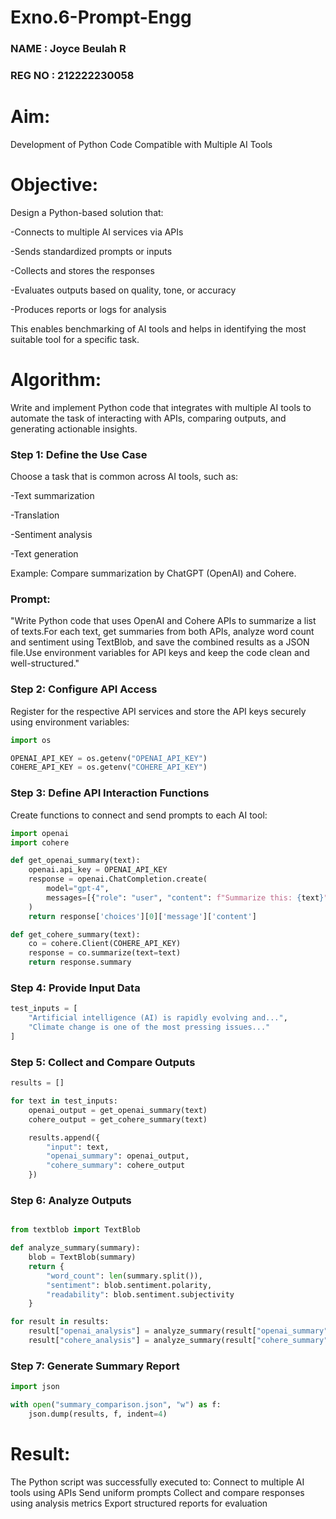 # Exno.6-Prompt-Engg

### NAME : Joyce Beulah R
### REG NO : 212222230058


# Aim: 
Development of Python Code Compatible with Multiple AI Tools

# Objective:
Design a Python-based solution that:

-Connects to multiple AI services via APIs

-Sends standardized prompts or inputs

-Collects and stores the responses

-Evaluates outputs based on quality, tone, or accuracy

-Produces reports or logs for analysis

This enables benchmarking of AI tools and helps in identifying the most suitable tool for a specific task.




# Algorithm: 
Write and implement Python code that integrates with multiple AI tools to automate the task of interacting with APIs, comparing outputs, and generating actionable insights.

### Step 1: Define the Use Case
Choose a task that is common across AI tools, such as:

-Text summarization

-Translation

-Sentiment analysis

-Text generation

Example: Compare summarization by ChatGPT (OpenAI) and Cohere.

### Prompt:
"Write Python code that uses OpenAI and Cohere APIs to summarize a list of texts.For each text, get summaries from both APIs, analyze word count and sentiment using TextBlob, and save the combined results as a JSON file.Use environment variables for API keys and keep the code clean and well-structured."

### Step 2: Configure API Access
Register for the respective API services and store the API keys securely using environment variables:
```python
import os

OPENAI_API_KEY = os.getenv("OPENAI_API_KEY")
COHERE_API_KEY = os.getenv("COHERE_API_KEY")

```
### Step 3: Define API Interaction Functions
Create functions to connect and send prompts to each AI tool:
```python
import openai
import cohere

def get_openai_summary(text):
    openai.api_key = OPENAI_API_KEY
    response = openai.ChatCompletion.create(
        model="gpt-4",
        messages=[{"role": "user", "content": f"Summarize this: {text}"}]
    )
    return response['choices'][0]['message']['content']

def get_cohere_summary(text):
    co = cohere.Client(COHERE_API_KEY)
    response = co.summarize(text=text)
    return response.summary


```

### Step 4: Provide Input Data
```python
test_inputs = [
    "Artificial intelligence (AI) is rapidly evolving and...",
    "Climate change is one of the most pressing issues..."
]


```
### Step 5: Collect and Compare Outputs
```python
results = []

for text in test_inputs:
    openai_output = get_openai_summary(text)
    cohere_output = get_cohere_summary(text)

    results.append({
        "input": text,
        "openai_summary": openai_output,
        "cohere_summary": cohere_output
    })


```
### Step 6: Analyze Outputs
```python

from textblob import TextBlob

def analyze_summary(summary):
    blob = TextBlob(summary)
    return {
        "word_count": len(summary.split()),
        "sentiment": blob.sentiment.polarity,
        "readability": blob.sentiment.subjectivity
    }

for result in results:
    result["openai_analysis"] = analyze_summary(result["openai_summary"])
    result["cohere_analysis"] = analyze_summary(result["cohere_summary"])

```

### Step 7: Generate Summary Report
```python
import json

with open("summary_comparison.json", "w") as f:
    json.dump(results, f, indent=4)


```

# Result: 
 The Python script was successfully executed to:
Connect to multiple AI tools using APIs
Send uniform prompts
Collect and compare responses using analysis metrics
Export structured reports for evaluation

